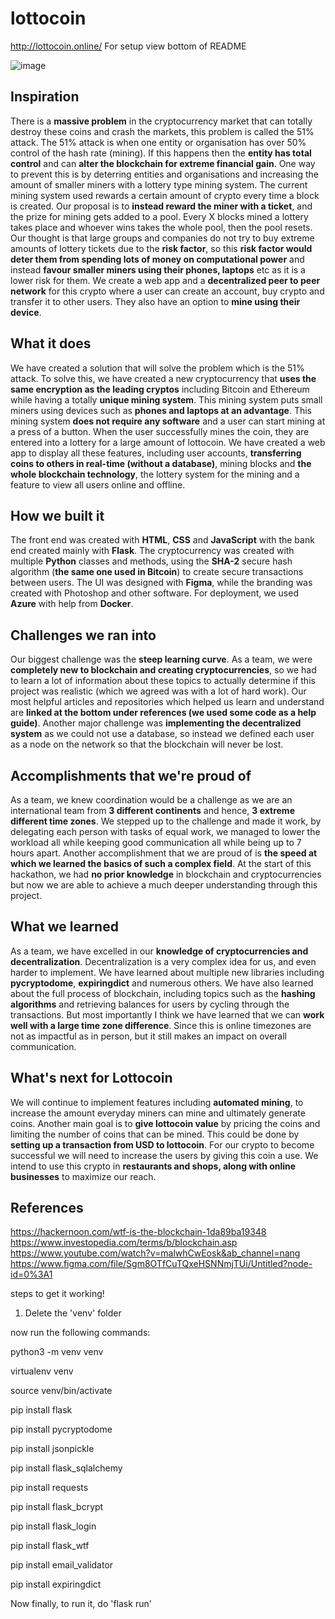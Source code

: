 # lottocoin   

http://lottocoin.online/   For setup view bottom of README

![image](https://challengepost-s3-challengepost.netdna-ssl.com/photos/production/software_photos/001/410/418/datas/original.png)

## Inspiration
There is a **massive problem** in the cryptocurrency market that can totally destroy these coins and crash the markets, this problem is called the 51% attack. The 51% attack is when one entity or organisation has over 50% control of the hash rate (mining). If this happens then the **entity has total control** and can **alter the blockchain for extreme financial gain**. One way to prevent this is by deterring entities and organisations and increasing the amount of smaller miners with a lottery type mining system. The current mining system used rewards a certain amount of crypto every time a block is created. Our proposal is to **instead reward the miner with a ticket**, and the prize for mining gets added to a pool. Every X blocks mined a lottery takes place and whoever wins takes the whole pool, then the pool resets. Our thought is that large groups and companies do not try to buy extreme amounts of lottery tickets due to the **risk factor**, so this **risk factor would deter them from spending lots of money on computational power** and instead **favour smaller miners using their phones, laptops** etc as it is a lower risk for them. We create a web app and a **decentralized peer to peer network** for this crypto where a user can create an account, buy crypto and transfer it to other users. They also have an option to **mine using their device**.

## What it does
We have created a solution that will solve the problem which is the 51% attack. To solve this, we have created a new cryptocurrency that **uses the same encryption as the leading cryptos** including Bitcoin and Ethereum while having a totally **unique mining system**. This mining system puts small miners using devices such as **phones and laptops at an advantage**. This mining system **does not require any software** and a user can start mining at a press of a button. When the user successfully mines the coin, they are entered into a lottery for a large amount of lottocoin. We have created a web app to display all these features, including user accounts, **transferring coins to others in real-time (without a database)**, mining blocks and **the whole blockchain technology**, the lottery system for the mining and a feature to view all users online and offline.

## How we built it
The front end was created with **HTML**, **CSS** and **JavaScript** with the bank end created mainly with **Flask**. The cryptocurrency was created with multiple **Python** classes and methods, using the **SHA-2** secure hash algorithm (**the same one used in Bitcoin**) to create secure transactions between users. The UI was designed with **Figma**, while the branding was created with Photoshop and other software. For deployment, we used **Azure** with help from **Docker**.

## Challenges we ran into
Our biggest challenge was the **steep learning curve**. As a team, we were **completely new to blockchain and creating cryptocurrencies**, so we had to learn a lot of information about these topics to actually determine if this project was realistic (which we agreed was with a lot of hard work). Our most helpful articles and repositories which helped us learn and understand are **linked at the bottom under references (we used some code as a help guide)**. Another major challenge was **implementing the decentralized system** as we could not use a database, so instead we defined each user as a node on the network so that the blockchain will never be lost.

## Accomplishments that we're proud of
As a team, we knew coordination would be a challenge as we are an international team from **3 different continents** and hence, **3 extreme different time zones**. We stepped up to the challenge and made it work, by delegating each person with tasks of equal work, we managed to lower the workload all while keeping good communication all while being up to 7 hours apart. Another accomplishment that we are proud of is **the speed at which we learned the basics of such a complex field**. At the start of this hackathon, we had **no prior knowledge** in blockchain and cryptocurrencies but now we are able to achieve a much deeper understanding through this project.

## What we learned
As a team, we have excelled in our **knowledge of cryptocurrencies and decentralization**. Decentralization is a very complex idea for us, and even harder to implement. We have learned about multiple new libraries including **pycryptodome**, **expiringdict** and numerous others. We have also learned about the full process of blockchain, including topics such as the **hashing algorithms** and retrieving balances for users by cycling through the transactions. But most importantly I think we have learned that we can **work well with a large time zone difference**. Since this is online timezones are not as impactful as in person, but it still makes an impact on overall communication.

## What's next for Lottocoin
We will continue to implement features including **automated mining**, to increase the amount everyday miners can mine and ultimately generate coins. Another main goal is to **give lottocoin value** by pricing the coins and limiting the number of coins that can be mined. This could be done by **setting up a transaction from USD to lottocoin**. For our crypto to become successful we will need to increase the users by giving this coin a use. We intend to use this crypto in **restaurants and shops, along with online businesses** to maximize our reach.

## References
https://hackernoon.com/wtf-is-the-blockchain-1da89ba19348
https://www.investopedia.com/terms/b/blockchain.asp
https://www.youtube.com/watch?v=malwhCwEosk&ab_channel=nang
https://www.figma.com/file/Sgm8OTfCuTQxeHSNNmjTUi/Untitled?node-id=0%3A1

steps to get it working!

1. Delete the 'venv' folder

now run the following commands:

python3 -m venv venv

virtualenv venv

source venv/bin/activate

pip install flask

pip install pycryptodome

pip install jsonpickle

pip install flask_sqlalchemy

pip install requests

pip install flask_bcrypt

pip install flask_login

pip install flask_wtf

pip install email_validator

pip install expiringdict

Now finally, to run it, do 'flask run'
